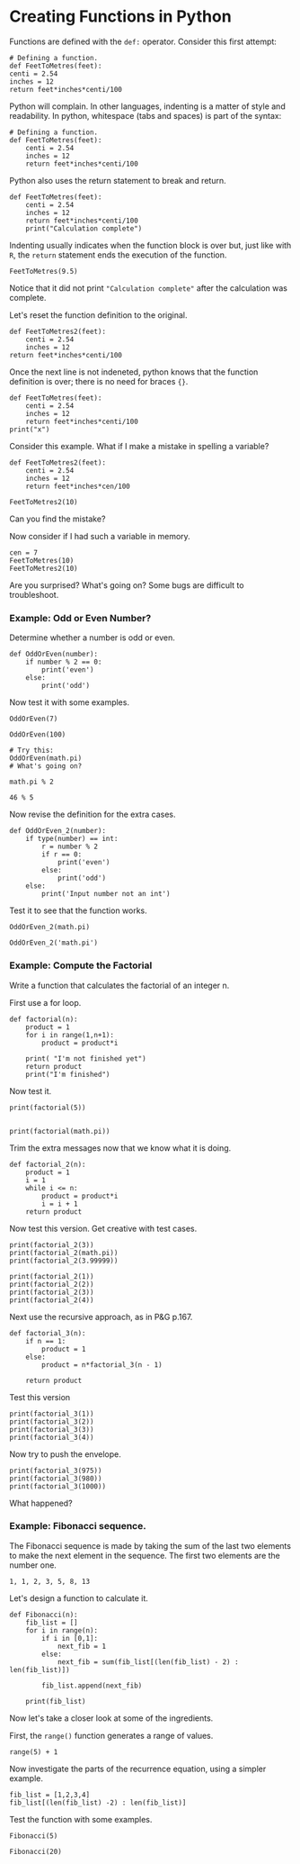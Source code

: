 
# Creating Functions in Python

Functions are defined with the ```def:``` operator.
Consider this first attempt:
```
# Defining a function.
def FeetToMetres(feet):
centi = 2.54
inches = 12
return feet*inches*centi/100
```
Python will complain. In other languages, indenting is a matter of style and readability.
In python, whitespace (tabs and spaces) is part of the syntax:

```
# Defining a function.
def FeetToMetres(feet):
    centi = 2.54
    inches = 12
    return feet*inches*centi/100
```

Python also uses the return statement to break and return.
```
def FeetToMetres(feet):
    centi = 2.54
    inches = 12
    return feet*inches*centi/100
    print("Calculation complete")
```
Indenting usually indicates when the function block is over but, just like with ```R```, the ```return``` statement ends the execution of the function.
```
FeetToMetres(9.5)
```
Notice that it did not print ```"Calculation complete"``` after the calculation was complete.

Let's reset the function definition to the original.
```
def FeetToMetres2(feet):
    centi = 2.54
    inches = 12
return feet*inches*centi/100
```

Once the next line is not indeneted, python knows that the function definition is over;
there is no need for braces ```{}```.

```
def FeetToMetres(feet):
    centi = 2.54
    inches = 12
    return feet*inches*centi/100
print("x")
```

Consider this example. What if I make a mistake in spelling a variable?
```
def FeetToMetres2(feet):
    centi = 2.54
    inches = 12
    return feet*inches*cen/100
```

```
FeetToMetres2(10)
```
Can you find the mistake?


Now consider if I had such a variable in memory.
```
cen = 7
FeetToMetres(10)
FeetToMetres2(10)
```
Are you surprised?
What's going on?
Some bugs are difficult to troubleshoot.

### Example: Odd or Even Number?


Determine whether a number is odd or even.
```
def OddOrEven(number):
    if number % 2 == 0:
        print('even')
    else:
        print('odd')
```
Now test it with some examples.
```
OddOrEven(7)

OddOrEven(100)

# Try this:
OddOrEven(math.pi)
# What's going on?

math.pi % 2

46 % 5
```

Now revise the definition for the extra cases.
```
def OddOrEven_2(number):
    if type(number) == int:
        r = number % 2
        if r == 0:
            print('even')
        else:
            print('odd')
    else:
        print('Input number not an int')
```

Test it to see that the function works.
```
OddOrEven_2(math.pi)

OddOrEven_2('math.pi')
```

### Example: Compute the Factorial

Write a function that calculates the factorial of an integer n.

First use a for loop.
```
def factorial(n):
    product = 1
    for i in range(1,n+1):
        product = product*i

    print( "I'm not finished yet")
    return product
    print("I'm finished")
```

Now test it.
```
print(factorial(5))


print(factorial(math.pi))
```

Trim the extra messages now that we know what it is doing.
```
def factorial_2(n):
    product = 1
    i = 1
    while i <= n:
        product = product*i
        i = i + 1
    return product
```
Now test this version. Get creative with test cases.
```
print(factorial_2(3))
print(factorial_2(math.pi))
print(factorial_2(3.99999))

print(factorial_2(1))
print(factorial_2(2))
print(factorial_2(3))
print(factorial_2(4))
```


Next use the recursive approach, as in P&G p.167.
```
def factorial_3(n):
    if n == 1:
        product = 1
    else:
        product = n*factorial_3(n - 1)

    return product
```
Test this version
```
print(factorial_3(1))
print(factorial_3(2))
print(factorial_3(3))
print(factorial_3(4))
```
Now try to push the envelope.
```
print(factorial_3(975))
print(factorial_3(980))
print(factorial_3(1000))
```
What happened?

### Example: Fibonacci sequence.

The Fibonacci sequence is made by taking the sum of the last two elements to make the next element in the sequence. The first two elements are the number one.

```
1, 1, 2, 3, 5, 8, 13
```
Let's design a function to calculate it.
```
def Fibonacci(n):
    fib_list = []
    for i in range(n):
        if i in [0,1]:
            next_fib = 1
        else:
            next_fib = sum(fib_list[(len(fib_list) - 2) : len(fib_list)])

        fib_list.append(next_fib)

    print(fib_list)
```

Now let's take a closer look at some of the ingredients.

First, the ```range()``` function generates a range of values.
```
range(5) + 1
```


Now investigate the parts of the recurrence equation, using a simpler example.
```
fib_list = [1,2,3,4]
fib_list[(len(fib_list) -2) : len(fib_list)]
```


Test the function with some examples.
```
Fibonacci(5)

Fibonacci(20)
```


